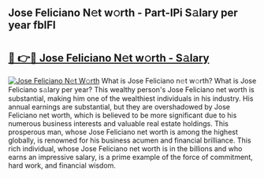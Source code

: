 ## Jose Feliciano N𝚎t w𝚘rth - Part-IPi S𝚊lary per year fblFI

# <h2><a href="http://gc4naz.nevu.top/?p=Jose+Feliciano">🔗 👉🔴 Jose Feliciano N𝚎t w𝚘rth - S𝚊lary</a></h2>

[![Jose Feliciano N𝚎t W𝚘rth](https://i.imgur.com/Oavwk0R.jpeg)](http://gc4naz.nevu.top/?p=Jose+Feliciano)
What is Jose Feliciano n𝚎t w𝚘rth? What is Jose Feliciano s𝚊lary per year?
This wealthy person's Jose Feliciano net worth is substantial, making him one of the wealthiest individuals in his industry. His annual earnings are substantial, but they are overshadowed by Jose Feliciano net worth, which is believed to be more significant due to his numerous business interests and valuable real estate holdings. This prosperous man, whose Jose Feliciano net worth is among the highest globally, is renowned for his business acumen and financial brilliance. This rich individual, whose Jose Feliciano net worth is in the billions and who earns an impressive salary, is a prime example of the force of commitment, hard work, and financial wisdom.

